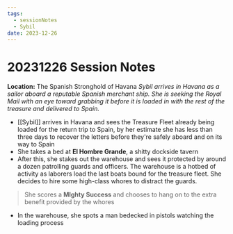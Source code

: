 ```yaml
---
tags:
  - sessionNotes
  - Sybil
date: 2023-12-26
---
```

# 20231226 Session Notes
**Location:** The Spanish Stronghold of Havana
*Sybil arrives in Havana as a sailor aboard a reputable Spanish merchant ship.  She is seeking the Royal Mail with an eye toward grabbing it before it is loaded in with the  rest of the treasure and delivered to Spain.*
- [[Sybil]] arrives in Havana and sees the Treasure Fleet already being loaded for the return trip to Spain, by her estimate she has less than three days to recover the letters before they're safely aboard and on its way to Spain
- She takes a bed at **El Hombre Grande**, a shitty dockside tavern
- After this, she stakes out the warehouse and sees it protected by around a dozen patrolling guards and officers.  The warehouse is a hotbed of activity as laborers load the last boats bound for the treasure fleet.  She decides to hire some high-class whores to distract the guards.
> She scores a **MIghty Success** and chooses to hang on to the extra benefit provided by the whores
- In the warehouse, she spots a man bedecked in pistols watching the loading process 